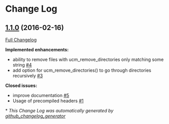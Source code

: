# Change Log

## [1.1.0](https://github.com/onqtam/ucm/tree/1.1.0) (2016-02-16)
[Full Changelog](https://github.com/onqtam/ucm/compare/1.0.0...1.1.0)

**Implemented enhancements:**

- ability to remove files with ucm\_remove\_directories only matching some string [\#4](https://github.com/onqtam/ucm/issues/4)
- add option for ucm\_remove\_directories\(\) to go through directories recursively [\#3](https://github.com/onqtam/ucm/issues/3)

**Closed issues:**

- improve documentation [\#5](https://github.com/onqtam/ucm/issues/5)
- Usage of precompiled headers [\#1](https://github.com/onqtam/ucm/issues/1)



\* *This Change Log was automatically generated by [github_changelog_generator](https://github.com/skywinder/Github-Changelog-Generator)*